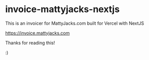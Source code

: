 # invoice-mattyjacks-nextjs
This is an invoicer for MattyJacks.com built for Vercel with NextJS

https://invoice.mattyjacks.com

Thanks for reading this!

:)
